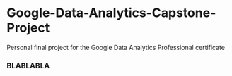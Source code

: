 # Google-Data-Analytics-Capstone-Project
Personal final project for the Google Data Analytics Professional certificate

### BLABLABLA
